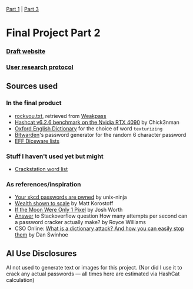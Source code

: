 [Part 1](https://github.com/Skelothan/jhfische-tswd-portfolio/blob/main/final-project-part-one.md) | [Part 3](https://github.com/Skelothan/password-strength-website/blob/master/final-project-part-three.md)

# Final Project Part 2

### [Draft website](https://skelothan.github.io/password-strength-website/)

### [User research protocol](User_research_protocol.md) 


## Sources used
### In the final product
* [rockyou.txt](https://weakpass.com/wordlists/rockyou.txt), retrieved from [Weakpass](https://weakpass.com/)
* [Hashcat v6.2.6 benchmark on the Nvidia RTX 4090](https://gist.github.com/Chick3nman/32e662a5bb63bc4f51b847bb422222fd) by Chick3nman
* [Oxford English Dictionary](https://www.oed.com/dictionary/texturizing_adj) for the choice of word `texturizing`
* [Bitwarden](https://bitwarden.com/)'s password generator for the random 6 character password
* [EFF Diceware lists](https://www.eff.org/dice)

### Stuff I haven't used yet but might
* [Crackstation word list](https://crackstation.net/crackstation-wordlist-password-cracking-dictionary.htm)

### As references/inspiration
* [Your xkcd passwords are pwned](https://www.unix-ninja.com/p/your_xkcd_passwords_are_pwned) by unix-ninja
* [Wealth shown to scale](https://mkorostoff.github.io/1-pixel-wealth/) by Matt Korostoff
* [If the Moon Were Only 1 Pixel](https://www.joshworth.com/dev/pixelspace/pixelspace_solarsystem.html) by Josh Worth
* [Answer](https://stackoverflow.com/a/54735613) to Stackoverflow question How many attempts per second can a password cracker actually make? by Royce Williams
* CSO Online: [What is a dictionary attack? And how you can easily stop them](https://www.csoonline.com/article/569677/what-is-a-dictionary-attack-and-how-you-can-easily-stop-them.html) by Dan Swinhoe

## AI Use Disclosures
AI not used to generate text or images for this project. (Nor did I use it to crack any actual passwords — all times here are estimated via HashCat calculation)